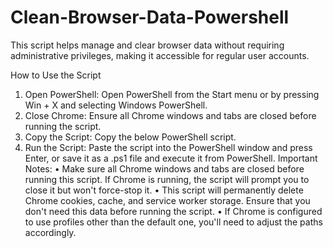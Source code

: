 # Clean-Browser-Data-Powershell
This script helps manage and clear browser data without requiring administrative privileges, making it accessible for regular user accounts.

How to Use the Script
1.	Open PowerShell: Open PowerShell from the Start menu or by pressing Win + X and selecting Windows PowerShell.
2.	Close Chrome: Ensure all Chrome windows and tabs are closed before running the script.
3.	Copy the Script: Copy the below PowerShell script.
4.	Run the Script: Paste the script into the PowerShell window and press Enter, or save it as a .ps1 file and execute it from PowerShell.
Important Notes:
•	Make sure all Chrome windows and tabs are closed before running this script. If Chrome is running, the script will prompt you to close it but won't force-stop it.
•	This script will permanently delete Chrome cookies, cache, and service worker storage. Ensure that you don't need this data before running the script.
•	If Chrome is configured to use profiles other than the default one, you'll need to adjust the paths accordingly.
